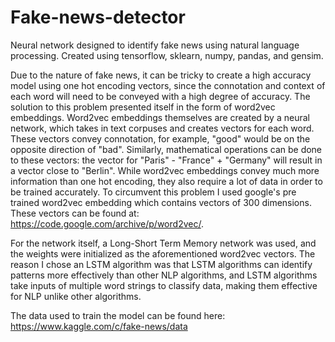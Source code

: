 # Fake-news-detector

Neural network designed to identify fake news using natural language processing. Created using tensorflow, sklearn, numpy, pandas, and gensim. 


Due to the nature of fake news, it can be tricky to create a high accuracy model using one hot encoding vectors, since the connotation and context of each word will need to be conveyed with a high degree of accuracy. The solution to this problem presented itself in the form of word2vec embeddings. Word2vec embeddings themselves are created by a neural network, which takes in text corpuses and creates vectors for each word. These vectors convey connotation, for example, "good" would be on the opposite direction of "bad". Similarly, mathematical operations can be done to these vectors: the vector for "Paris" - "France" + "Germany" will result in a vector close to "Berlin". While word2vec embeddings convey much more information than one hot encoding, they also require a lot of data in order to be trained accurately. To circumvent this problem I used google's pre trained word2vec embedding which contains vectors of 300 dimensions. These vectors can be found at: https://code.google.com/archive/p/word2vec/. 


For the network itself, a Long-Short Term Memory network was used, and the weights were initialized as the aforementioned word2vec vectors. The reason I chose an LSTM algorithm was that LSTM algorithms can identify patterns more effectively than other NLP algorithms, and LSTM algorithms take inputs of multiple word strings to classify data, making them effective for NLP unlike other algorithms. 

The data used to train the model can be found here: https://www.kaggle.com/c/fake-news/data
